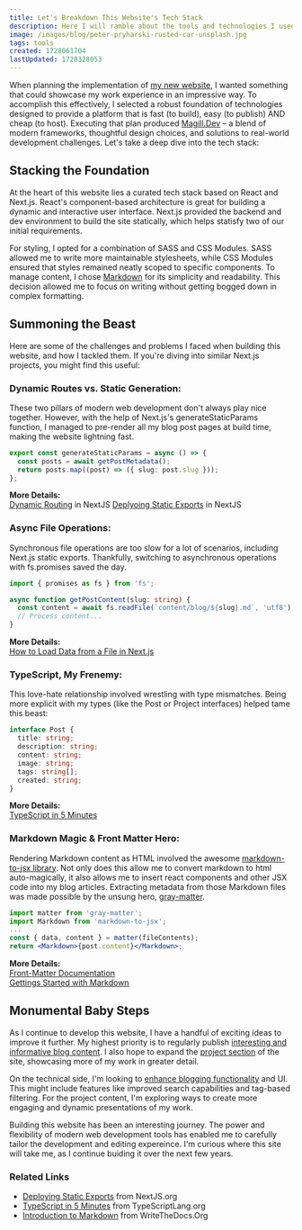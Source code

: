 ```yaml
---
title: Let's Breakdown This Website's Tech Stack
description: Here I will ramble about the tools and technologies I used to build this website.
image: /images/blog/peter-pryharski-rusted-car-unsplash.jpg
tags: tools
created: 1728061704
lastUpdated: 1728328053
---
```


When planning the implementation of [my new website](/), I wanted something that could showcase my work experience in an impressive way. To accomplish this effectively, I selected a robust foundation of technologies designed to provide a platform that is fast (to build), easy (to publish) AND cheap (to host). Executing that plan produced [Magill.Dev](https://magill.dev) – a blend of modern frameworks, thoughtful design choices, and solutions to real-world development challenges. Let's take a deep dive into the tech stack:

## Stacking the Foundation

At the heart of this website lies a curated tech stack based on React and Next.js. React's component-based architecture is great for building a dynamic and interactive user interface. Next.js provided the backend and dev environment to build the site statically, which helps statisfy two of our initial requirements.

For styling, I opted for a combination of SASS and CSS Modules. SASS allowed me to write more maintainable stylesheets, while CSS Modules ensured that styles remained neatly scoped to specific components. To manage content, I chose [Markdown](/simplified-content-management-with-markdown) for its simplicity and readability. This decision allowed me to focus on writing without getting bogged down in complex formatting.

## Summoning the Beast

Here are some of the challenges and problems I faced when building this website, and how I tackled them. If you're diving into similar Next.js projects, you might find this useful:

### Dynamic Routes vs. Static Generation:

These two pillars of modern web development don't always play nice together. However, with the help of Next.js's generateStaticParams function, I managed to pre-render all my blog post pages at build time, making the website lightning fast.

```typescript
export const generateStaticParams = async () => {
  const posts = await getPostMetadata();
  return posts.map((post) => ({ slug: post.slug }));
};
```

**More Details:**  
[Dynamic Routing](https://nextjs.org/docs/app/building-your-application/routing/dynamic-routes) in NextJS
[Deplyoing Static Exports](https://nextjs.org/docs/app/building-your-application/deploying/static-exports) in NextJS

### Async File Operations:

Synchronous file operations are too slow for a lot of scenarios, including Next.js static exports. Thankfully, switching to asynchronous operations with fs.promises saved the day.

```typescript
import { promises as fs } from 'fs';

async function getPostContent(slug: string) {
  const content = await fs.readFile(`content/blog/${slug}.md`, 'utf8');
  // Process content...
}
```

**More Details:**  
[How to Load Data from a File in Next.js](https://vercel.com/guides/loading-static-file-nextjs-api-route)

### TypeScript, My Frenemy:

This love-hate relationship involved wrestling with type mismatches. Being more explicit with my types (like the Post or Project interfaces) helped tame this beast:

```typescript
interface Post {
  title: string;
  description: string;
  content: string;
  image: string;
  tags: string[];
  created: string;
}
```

**More Details:**  
[TypeScript in 5 Minutes](https://www.typescriptlang.org/docs/handbook/typescript-in-5-minutes.html)

### Markdown Magic & Front Matter Hero:

Rendering Markdown content as HTML involved the awesome [markdown-to-jsx library](https://www.npmjs.com/package/markdown-to-jsx). Not only does this allow me to convert markdown to html auto-magically, it also allows me to insert react components and other JSX code into my blog articles. Extracting metadata from those Markdown files was made possible by the unsung hero, [gray-matter](https://www.npmjs.com/package/gray-matter).

```jsx
import matter from 'gray-matter';
import Markdown from 'markdown-to-jsx';
...
const { data, content } = matter(fileContents);
return <Markdown>{post.content}</Markdown>;

```

**More Details:**  
[Front-Matter Documentation](https://frontmatter.codes/docs)  
[Gettings Started with Markdown](https://www.markdownguide.org/getting-started/)

## Monumental Baby Steps

As I continue to develop this website, I have a handful of exciting ideas to improve it further. My highest priority is to regularly publish [interesting and informative blog content](/blog). I also hope to expand the [project section](/projects) of the site, showcasing more of my work in greater detail.

On the technical side, I'm looking to [enhance blogging functionality](https://github.com/andymagill/dev.magill.next/blob/master/ROADMAP.md) and UI. This might include features like improved search capabilities and tag-based filtering. For the project content, I'm exploring ways to create more engaging and dynamic presentations of my work.

Building this website has been an interesting journey. The power and flexibility of modern web development tools has enabled me to carefully tailor the development and editing expereince. I'm curious where this site will take me, as I continue buiding it over the next few years.

### Related Links 
- [Deploying Static Exports](https://nextjs.org/docs/app/building-your-application/deploying/static-exports#configuration) from NextJS.org
- [TypeScript in 5 Minutes](https://www.typescriptlang.org/docs/handbook/typescript-in-5-minutes.html) from TypeScriptLang.org 
- [Introduction to Markdown](https://www.writethedocs.org/guide/writing/markdown/) from WriteTheDocs.Org
